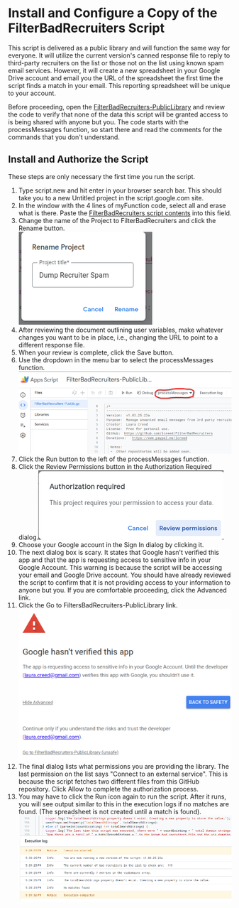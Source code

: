 # Install and Configure a Copy of the FilterBadRecruiters Script

This script is delivered as a public library and will function the same way for everyone. It will utilize the current version's canned response file to reply to third-party recruiters on the list or those not on the list using known spam email services. However, it will create a new spreadsheet in your Google Drive account and email you the URL of the spreadsheet the first time the script finds a match in your email. This reporting spreadsheet will be unique to your account.

Before proceeding, open the [FilterBadRecruiters-PublicLibrary](https://script.google.com/d/1HO7qKjxYjrOvyfPm6F_mnoItWXHVXxCvFdd24sCCCr5Di7qMqrEQEMIA/edit?usp=sharing) and review the code to verify that none of the data this script will be granted access to is being shared with anyone but you. The code starts with the processMessages function, so start there and read the comments for the commands that you don't understand.

## Install and Authorize the Script

These steps are only necessary the first time you run the script.

1. Type script.new and hit enter in your browser search bar.  This should take you to a new Untitled project in the script.google.com site.  
2. In the window with the 4 lines of myFunction code, select all and erase what is there.  Paste the [FilterBadRecruiters script contents](https://raw.githubusercontent.com/lcreed/FilterBadRecruiters/main/FilterBadRecruiters.js) into this field.  
3. Change the name of the Project to FilterBadRecruiters and click the Rename button.  
![Rename your project](./media/renameProject.png "Give Your New Project a name")  
4. After reviewing the document outlining user variables, make whatever changes you want to be in place, i.e., changing the URL to point to a different response file.
5. When your review is complete, click the Save button.
6. Use the dropdown in the menu bar to select the processMessages function.  ![select processMessages in the dropdown](./media/processMessagesFunction.png "select the processMessages function in the dropdown")
7. Click the Run button to the left of the processMessages function.
8. Click the Review Permissions button in the Authorization Required dialog.![Click the Review Permissions button](./media/AuthReq.png "Click the Review Permissions button")
9. Choose your Google account in the Sign In dialog by clicking it.
10. The next dialog box is scary. It states that Google hasn't verified this app and that the app is requesting access to sensitive info in your Google Account. This warning is because the script will be accessing your email and Google Drive account. You should have already reviewed the script to confirm that it is not providing access to your information to anyone but you. If you are comfortable proceeding, click the Advanced link.
11. Click the Go to FiltersBadRecruiters-PublicLibrary link. ![Script Warning Message](./media/warningMessage.png "Warning message for the script")
12. The final dialog lists what permissions you are providing the library. The last permission on the list says "Connect to an external service". This is because the script fetches two different files from this GitHub repository. Click Allow to complete the authorization process.
13. You may have to click the Run icon again to run the script. After it runs, you will see output similar to this in the execution logs if no matches are found. (The spreadsheet is not created until a match is found).  
![First Run with no match](./media/FirstRun.png "First Run output when no match found")
